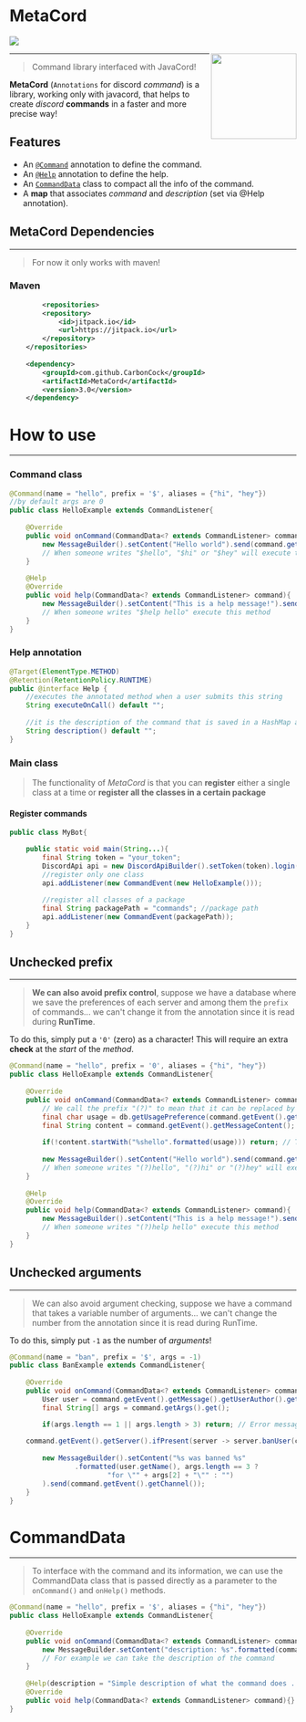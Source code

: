 # MetaCord 
[![](https://jitpack.io/v/CarbonCock/MetaCord.svg)](https://jitpack.io/#CarbonCock/MetaCord)

<img src="https://i.imgur.com/SBZcrMl.png" width="150" align="right">

***

> Command library interfaced with JavaCord!

**MetaCord** (`Annotations` for discord _command_) is a library, working only with javacord, that helps to create _discord_ **commands** in a faster and more precise way!

## Features

   - An [`@Command`](#Command-class) annotation to define the command.
   - An [`@Help`](#Help-annotation) annotation to define the help.
   - An [`CommandData`](#CommandData) class to compact all the info of the command.
   - A **map** that associates _command_ and _description_ (set via @Help annotation).

## MetaCord Dependencies
***
> For now it only works with maven!

### Maven

```xml
        <repositories>
	 	<repository>
		    <id>jitpack.io</id>
		    <url>https://jitpack.io</url>
		</repository>
	</repositories>
	
	<dependency>
	    <groupId>com.github.CarbonCock</groupId>
	    <artifactId>MetaCord</artifactId>
	    <version>3.0</version>
	</dependency>
```

# How to use
***
### Command class
```java
@Command(name = "hello", prefix = '$', aliases = {"hi", "hey"}) 
//by default args are 0
public class HelloExample extends CommandListener{
    
    @Override
    public void onCommand(CommandData<? extends CommandListener> command){
        new MessageBuilder().setContent("Hello world").send(command.getEvent().getChannel());
        // When someone writes "$hello", "$hi" or "$hey" will execute this method
    }
    
    @Help
    @Override
    public void help(CommandData<? extends CommandListener> command){
        new MessageBuilder().setContent("This is a help message!").send(command.getEvent().getChannel());
        // When someone writes "$help hello" execute this method
    }
}
```

### Help annotation

```java
@Target(ElementType.METHOD)
@Retention(RetentionPolicy.RUNTIME)
public @interface Help {
    //executes the annotated method when a user submits this string
    String executeOnCall() default "";
    
    //it is the description of the command that is saved in a HashMap accessible via this.helpDescriptions
    String description() default ""; 
}
```

### Main class
> The functionality of _MetaCord_ is that you can **register** either a single class at a time or **register all the classes in a certain package**

#### Register commands

```java
public class MyBot{

    public static void main(String...){
        final String token = "your_token";
        DiscordApi api = new DiscordApiBuilder().setToken(token).login().join();
        //register only one class
        api.addListener(new CommandEvent(new HelloExample()));
        
        //register all classes of a package
        final String packagePath = "commands"; //package path
        api.addListener(new CommandEvent(packagePath));
    }
}
```

## Unchecked prefix
***

> **We can also avoid prefix control**, suppose we have a database where we save the preferences of each server and among them the `prefix` of commands... we can't change it from the annotation since it is read during **RunTime**.

To do this, simply put a `'0'` (zero) as a character! This will require an extra **check** at the _start_ of the _method_.

```java
@Command(name = "hello", prefix = '0', aliases = {"hi", "hey"}) 
public class HelloExample extends CommandListener{
    
    @Override
    public void onCommand(CommandData<? extends CommandListener> command){
        // We call the prefix "(?)" to mean that it can be replaced by any character during this reading
        final char usage = db.getUsagePreference(command.getEvent().getServer());
        final String content = command.getEvent().getMessageContent();
        
        if(!content.startWith("%shello".formatted(usage))) return; // The famous check
        
        new MessageBuilder().setContent("Hello world").send(command.getEvent().getChannel());
        // When someone writes "(?)hello", "(?)hi" or "(?)hey" will execute this method
    }
    
    @Help
    @Override
    public void help(CommandData<? extends CommandListener> command){
        new MessageBuilder().setContent("This is a help message!").send(command.getEvent().getChannel());
        // When someone writes "(?)help hello" execute this method
    }
}
```

## Unchecked arguments
***
> We can also avoid argument checking, suppose we have a command that takes a variable number of arguments... we can't change the number from the annotation since it is read during RunTime.

To do this, simply put `-1` as the number of _arguments_! 

```java
@Command(name = "ban", prefix = '$', args = -1)
public class BanExample extends CommandListener{
    
    @Override
    public void onCommand(CommandData<? extends CommandListener> command){
        User user = command.getEvent().getMessage().getUserAuthor().get();
        final String[] args = command.getArgs().get();

        if(args.length == 1 || args.length > 3) return; // Error message...
	
	command.getEvent().getServer().ifPresent(server -> server.banUser(command.getEvent().getApi().getUserById(args[1])));
        
        new MessageBuilder().setContent("%s was banned %s"
                .formatted(user.getName(), args.length == 3 ?
                        "for \"" + args[2] + "\"" : "")
        ).send(command.getEvent().getChannel());
    }
}
```

# CommandData
***
> To interface with the command and its information, we can use the CommandData class that is passed directly as a parameter to the `onCommand()` and `onHelp()` methods.

```java
@Command(name = "hello", prefix = '$', aliases = {"hi", "hey"}) 
public class HelloExample extends CommandListener{
    
    @Override
    public void onCommand(CommandData<? extends CommandListener> command){
        new MessageBuilder.setContent("description: %s".formatted(command.helpDescription()))
        // For example we can take the description of the command
    }
    
    @Help(description = "Simple description of what the command does . . .")
    @Override
    public void help(CommandData<? extends CommandListener> command){}
}

```
